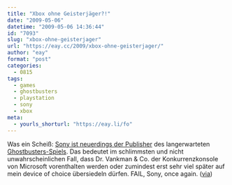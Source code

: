 ```yaml
---
title: "Xbox ohne Geisterjäger?!"
date: "2009-05-06"
datetime: "2009-05-06 14:36:44"
id: "7093"
slug: "xbox-ohne-geisterjager"
url: "https://eay.cc/2009/xbox-ohne-geisterjager/"
author: "eay"
format: "post"
categories:
  - 0815
tags:
  - games
  - ghostbusters
  - playstation
  - sony
  - xbox
meta:
  - yourls_shorturl: "https://eay.li/fo"
---
```


Was ein Scheiß: [Sony ist neuerdings der Publisher](http://www.gamesindustry.biz/articles/sony-picks-up-ghostbusters-from-atari) des langerwarteten [Ghostbusters-Spiels](//eay.cc/2008/who-ya-gonna-call/). Das bedeutet im schlimmsten und nicht unwahrscheinlichen Fall, dass Dr. Vankman & Co. der Konkurrenzkonsole von Microsoft vorenthalten werden oder zumindest erst sehr viel später auf mein device of choice übersiedeln dürfen. FAIL, Sony, once again. ([via](http://twitter.com/dreisechzig/status/1715155716))
